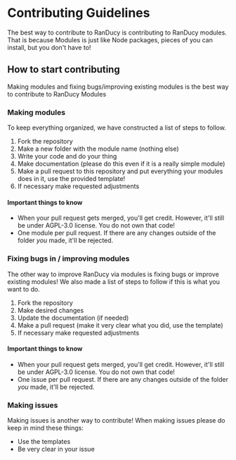 # Contributing Guidelines
The best way to contribute to RanDucy is contributing to RanDucy modules. That is because Modules is just like Node packages, pieces of you can install, but you don't have to!
## How to start contributing
Making modules and fixing bugs/improving existing modules is the best way to contribute to RanDucy Modules

### Making modules
To keep everything organized, we have constructed a list of steps to follow.

1. Fork the repository
2. Make a new folder with the module name (nothing else)
3. Write your code and do your thing
4. Make documentation (please do this even if it is a really simple module)
5. Make a pull request to this repository and put everything your modules does in it, use the provided template!
6. If necessary make requested adjustments

#### Important things to know
* When your pull request gets merged, you'll get credit. However, it'll still be under AGPL-3.0 license. You do not own that code!
* One module per pull request. If there are any changes outside of the folder *you* made, it'll be rejected.

### Fixing bugs in / improving modules
The other way to improve RanDucy via modules is fixing bugs or improve existing modules! We also made a list of steps to follow if this is what you want to do.

1. Fork the repository
2. Make desired changes
3. Update the documentation (if needed)
4. Make a pull request (make it very clear what you did, use the template)
5. If necessary make requested adjustments

#### Important things to know
* When your pull request gets merged, you'll get credit. However, it'll still be under AGPL-3.0 license. You do not own that code!
* One issue per pull request. If there are any changes outside of the folder *you* made, it'll be rejected.

### Making issues
Making issues is another way to contribute! When making issues please do keep in mind these things:

* Use the templates
* Be very clear in your issue
